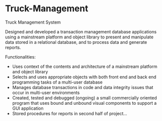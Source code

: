 # Truck-Management
Truck Management System

Designed and developed a transaction management database applications using a mainstream platform and object library to present and manipulate data stored in a relational database, and to process data and generate reports.

Functionalities:
- Uses context of the contents and architecture of a mainstream platform and object library
- Selects and uses appropriate objects with both front end and back end programming tasks of a multi-user database
- Manages database transactions in code and data integrity issues that occur in multi-user environments
- Created, tested and debugged (ongoing) a small commercially oriented program that uses bound and unbound visual components to support a GUI application
- Stored procedures for reports in second half of project...
